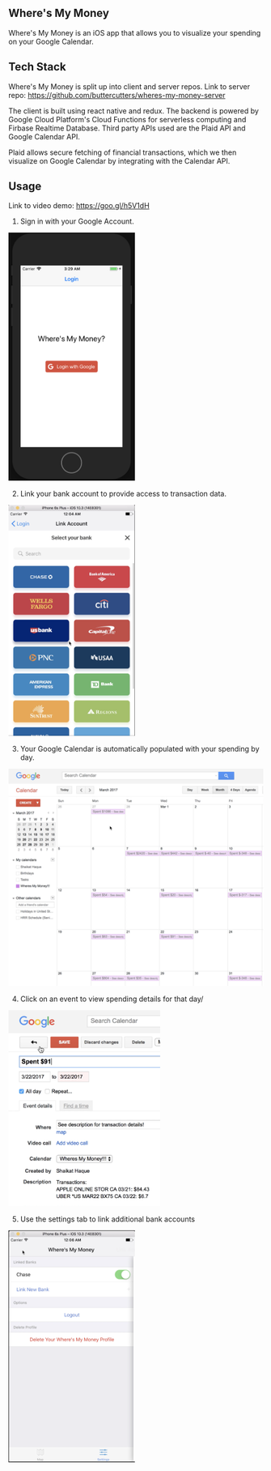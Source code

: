 ## Where's My Money

Where's My Money is an iOS app that allows you to visualize your spending on your Google Calendar.

## Tech Stack

Where's My Money is split up into client and server repos. Link to server repo: https://github.com/buttercutters/wheres-my-money-server

The client is built using react native and redux. The backend is powered by Google Cloud Platform's Cloud Functions for serverless computing and Firbase Realtime Database. Third party APIs used are the Plaid API and Google Calendar API.

Plaid allows secure fetching of financial transactions, which we then visualize on Google Calendar by integrating with the Calendar API.

## Usage

Link to video demo: https://goo.gl/h5V1dH

1. Sign in with your Google Account.

<img src="screenshots/signIn.png" width="250">

2. Link your bank account to provide access to transaction data.

<img src="screenshots/linkBank.png" width="250">

3. Your Google Calendar is automatically populated with your spending by day.

<img src="screenshots/calendarMonthView.png" width="600">

4. Click on an event to view spending details for that day/

<img src="screenshots/calendarEventDescription.png" width="300">

5. Use the settings tab to link additional bank accounts

<img src="screenshots/settings.png" width="250">







